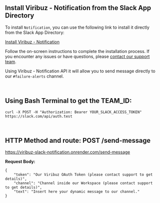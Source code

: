 ## Install Viribuz - Notification from the Slack App Directory

To install `Notification`, you can use the following link to install it directly from the Slack App Directory:

[Install Viribuz - Notification](https://slack.com/oauth/v2/authorize?client_id=1432875016049.6271213608244&scope=incoming-webhook&user_scope=chat:write)

Follow the on-screen instructions to complete the installation process. If you encounter any issues or have questions, please [contact our support team](mailto:prince@viribuztech.com).

Using Viribuz - Notification API it will allow you to send message directly to our `#failure-alerts` channel.

<br>

## Using Bash Terminal to get the TEAM_ID: 
```
curl -X POST -H "Authorization: Bearer YOUR_SLACK_ACCESS_TOKEN" https://slack.com/api/auth.test
```

<br>

## HTTP Method and route: POST /send-message

https://viribuz-slack-notification.onrender.com/send-message


**Request Body:**
```
{
    "token": "Our Viribuz OAuth Token (please contact support to get details)",
    "channel": "Channel inside our Workspace (please contact support to get details)",
    "text": "Insert here your dynamic message to our channel."
}
```
